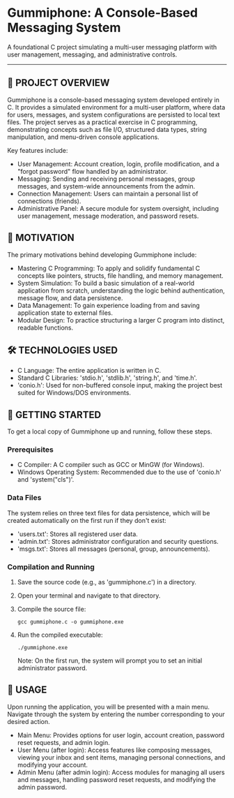 Gummiphone: A Console-Based Messaging System
=============================================
A foundational C project simulating a multi-user messaging platform with user management, messaging, and administrative controls.

--------------------------------------------------------------------------------

🌟 PROJECT OVERVIEW
------------------

Gummiphone is a console-based messaging system developed entirely in C. It provides a simulated environment for a multi-user platform, where data for users, messages, and system configurations are persisted to local text files. The project serves as a practical exercise in C programming, demonstrating concepts such as file I/O, structured data types, string manipulation, and menu-driven console applications.

Key features include:
  * User Management: Account creation, login, profile modification, and a "forgot password" flow handled by an administrator.
  * Messaging: Sending and receiving personal messages, group messages, and system-wide announcements from the admin.
  * Connection Management: Users can maintain a personal list of connections (friends).
  * Administrative Panel: A secure module for system oversight, including user management, message moderation, and password resets.


🎯 MOTIVATION
------------

The primary motivations behind developing Gummiphone include:

  * Mastering C Programming: To apply and solidify fundamental C concepts like pointers, structs, file handling, and memory management.
  * System Simulation: To build a basic simulation of a real-world application from scratch, understanding the logic behind authentication, message flow, and data persistence.
  * Data Management: To gain experience loading from and saving application state to external files.
  * Modular Design: To practice structuring a larger C program into distinct, readable functions.


🛠️ TECHNOLOGIES USED
-------------------

  * C Language: The entire application is written in C.
  * Standard C Libraries: 'stdio.h', 'stdlib.h', 'string.h', and 'time.h'.
  * 'conio.h': Used for non-buffered console input, making the project best suited for Windows/DOS environments.


🚀 GETTING STARTED
-----------------

To get a local copy of Gummiphone up and running, follow these steps.

### Prerequisites

  * C Compiler: A C compiler such as GCC or MinGW (for Windows).
  * Windows Operating System: Recommended due to the use of 'conio.h' and 'system("cls")'.

### Data Files

The system relies on three text files for data persistence, which will be created automatically on the first run if they don't exist:
  * 'users.txt': Stores all registered user data.
  * 'admin.txt': Stores administrator configuration and security questions.
  * 'msgs.txt': Stores all messages (personal, group, announcements).

### Compilation and Running

1.  Save the source code (e.g., as 'gummiphone.c') in a directory.
2.  Open your terminal and navigate to that directory.
3.  Compile the source file:

        gcc gummiphone.c -o gummiphone.exe

4.  Run the compiled executable:

        ./gummiphone.exe

    Note: On the first run, the system will prompt you to set an initial administrator password.


💬 USAGE
-------

Upon running the application, you will be presented with a main menu. Navigate through the system by entering the number corresponding to your desired action.

  * Main Menu: Provides options for user login, account creation, password reset requests, and admin login.
  * User Menu (after login): Access features like composing messages, viewing your inbox and sent items, managing personal connections, and modifying your account.
  * Admin Menu (after admin login): Access modules for managing all users and messages, handling password reset requests, and modifying the admin password.
